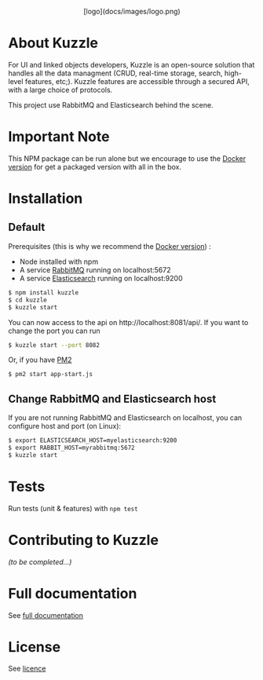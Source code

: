 <p align=center> [logo](docs/images/logo.png)

# About Kuzzle

For UI and linked objects developers, Kuzzle is an open-source solution that handles all the data managment
(CRUD, real-time storage, search, high-level features, etc;).
Kuzzle features are accessible through a secured API, with a large choice of protocols.

This project use RabbitMQ and Elasticsearch behind the scene.

# Important Note

This NPM package can be run alone but we encourage to use the [Docker version](https://registry.hub.docker.com/u/klabs) for get a packaged version with all in the box. 

# Installation

## Default

Prerequisites (this is why we recommend the [Docker version](https://registry.hub.docker.com/u/klabs)) :

* Node installed with npm
* A service [RabbitMQ](https://www.rabbitmq.com/) running on localhost:5672
* A service [Elasticsearch](https://www.elastic.co/products/elasticsearch) running on localhost:9200 

```bash
$ npm install kuzzle
$ cd kuzzle
$ kuzzle start
```

You can now access to the api on http://localhost:8081/api/. If you want to change the port you can run

```bash
$ kuzzle start --port 8082
```

Or, if you have [PM2](https://github.com/Unitech/pm2)

```bash
$ pm2 start app-start.js
```


## Change RabbitMQ and Elasticsearch host

If you are not running RabbitMQ and Elasticsearch on localhost, you can configure host and port (on Linux):

```bash
$ export ELASTICSEARCH_HOST=myelasticsearch:9200
$ export RABBIT_HOST=myrabbitmq:5672
$ kuzzle start
```


# Tests

Run tests (unit & features) with `npm test`


# Contributing to Kuzzle

_(to be completed...)_


# Full documentation

See [full documentation](docs/index.md)


# License

See [licence](license.md)